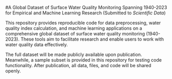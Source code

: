 #A Global Dataset of Surface Water Quality Monitoring Spanning 1940-2023 for Empirical and Machine Learning Research (Submitted to *Scientific Data*)

This repository provides reproducible code for data preprocessing, water quality index calculation, and machine learning applications on a comprehensive global dataset of surface water quality monitoring (1940-2023). These tools aim to facilitate research and enable users to work with water quality data effectively.

The full dataset will be made publicly available upon publication. Meanwhile, a sample subset is provided in this repository for testing code functionality. After publication, all data, files, and code will be shared openly.

